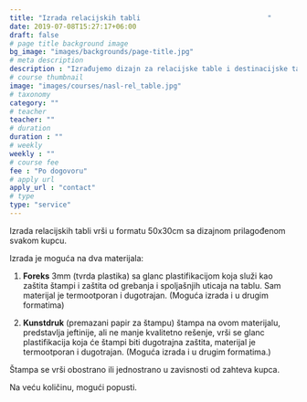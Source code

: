 ```yaml
---
title: "Izrada relacijskih tabli ‌‌‌‌ ‌‌ ‌‌ ‌‌ ‌‌ ‌‌ ‌‌ ‌‌ ‌‌ ‌‌ ‌‌ ‌‌ ‌‌ ‌‌ ‌‌ ‌‌‌‌ ‌‌ ‌‌ ‌‌ ‌‌ ‌‌ ‌‌ ‌‌ ‌‌ ‌‌ ‌‌ ‌‌  ‌‌  "
date: 2019-07-08T15:27:17+06:00
draft: false
# page title background image
bg_image: "images/backgrounds/page-title.jpg"
# meta description
description : "Izrađujemo dizajn za relacijske table i destinacijske table za autobuske kompanije i turističke agencije."
# course thumbnail
image: "images/courses/nasl-rel_table.jpg"
# taxonomy
category: ""
# teacher
teacher: ""
# duration
duration : ""
# weekly
weekly : ""
# course fee
fee : "Po dogovoru"
# apply url
apply_url : "contact"
# type
type: "service"
---
```


Izrada relacijskih tabli vrši u formatu 50x30cm sa dizajnom prilagođenom svakom kupcu.

Izrada je moguća na dva materijala: 

1. **Foreks** 3mm (tvrda plastika) sa glanc plastifikacijom koja služi kao zaštita štampi i zaštita od grebanja i spoljašnjih uticaja na tablu. Sam materijal je termootporan i dugotrajan. (Moguća izrada i u drugim formatima)

2. **Kunstdruk** (premazani papir za štampu) štampa na ovom materijalu, predstavlja jeftinije, ali ne manje kvalitetno rešenje, vrši se glanc plastifikacija koja će štampi biti dugotrajna zaštita, materijal je termootporan i dugotrajan. (Moguća izrada i u drugim formatima.) 

Štampa se vrši obostrano ili jednostrano u zavisnosti od zahteva kupca. 

Na veću količinu, mogući popusti.